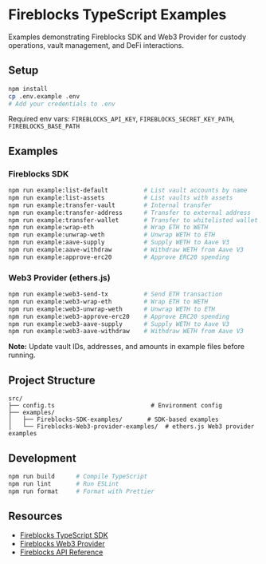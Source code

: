 # Fireblocks TypeScript Examples

Examples demonstrating Fireblocks SDK and Web3 Provider for custody operations, vault management, and DeFi interactions.

## Setup

```bash
npm install
cp .env.example .env
# Add your credentials to .env
```

Required env vars: `FIREBLOCKS_API_KEY`, `FIREBLOCKS_SECRET_KEY_PATH`, `FIREBLOCKS_BASE_PATH`

## Examples

### Fireblocks SDK

```bash
npm run example:list-default          # List vault accounts by name
npm run example:list-assets           # List vaults with assets
npm run example:transfer-vault        # Internal transfer
npm run example:transfer-address      # Transfer to external address
npm run example:transfer-wallet       # Transfer to whitelisted wallet
npm run example:wrap-eth              # Wrap ETH to WETH
npm run example:unwrap-weth           # Unwrap WETH to ETH
npm run example:aave-supply           # Supply WETH to Aave V3
npm run example:aave-withdraw         # Withdraw WETH from Aave V3
npm run example:approve-erc20         # Approve ERC20 spending
```

### Web3 Provider (ethers.js)

```bash
npm run example:web3-send-tx          # Send ETH transaction
npm run example:web3-wrap-eth         # Wrap ETH to WETH
npm run example:web3-unwrap-weth      # Unwrap WETH to ETH
npm run example:web3-approve-erc20    # Approve ERC20 spending
npm run example:web3-aave-supply      # Supply WETH to Aave V3
npm run example:web3-aave-withdraw    # Withdraw WETH from Aave V3
```

**Note:** Update vault IDs, addresses, and amounts in example files before running.

## Project Structure

```
src/
├── config.ts                           # Environment config
├── examples/
│   ├── Fireblocks-SDK-examples/       # SDK-based examples
│   └── Fireblocks-Web3-provider-examples/  # ethers.js Web3 provider examples
```

## Development

```bash
npm run build      # Compile TypeScript
npm run lint       # Run ESLint
npm run format     # Format with Prettier
```

## Resources

- [Fireblocks TypeScript SDK](https://developers.fireblocks.com/reference/typescript-sdk)
- [Fireblocks Web3 Provider](https://developers.fireblocks.com/docs/ethereum-development-web3-provider)
- [Fireblocks API Reference](https://developers.fireblocks.com/reference)
